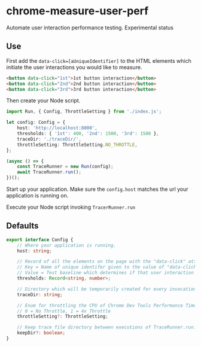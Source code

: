 # chrome-measure-user-perf

Automate user interaction performance testing.
Experimental status

## Use

First add the `data-click=[aUniqueIdentifier]` to the HTML elements which initiate the user interactions you would like to measure.

```html
<button data-click="1st">1st button interaction</button>
<button data-click="2nd">2nd button interaction</button>
<button data-click="3rd">3rd button interaction</button>
```

Then create your Node script.

```typescript
import Run, { Config, ThrottleSetting } from './index.js';

let config: Config = {
	host: 'http://localhost:8000',
	thresholds: { '1st': 400, '2nd': 1500, '3rd': 1500 },
	traceDir: './traceDir/',
	throttleSetting: ThrottleSetting.NO_THROTTLE,
};

(async () => {
	const TraceRunner = new Run(config);
	await TraceRunner.run();
})();
```

Start up your application. Make sure the `config.host` matches the url your application is running on.

Execute your Node script invoking `TracerRunner.run`

## Defaults

```typescript
export interface Config {
	// Where your application is running.
	host: string;

	// Record of all the elements on the page with the "data-click" attribute
	// Key = Name of unique identifer given to the value of "data-click" for each element
	// Value = Test baseline which determines if that user interaction passes or fails
	thresholds: Record<string, number>;

	// Directory which will be temporarily created for every invocation of TraceRunner.run
	traceDir: string;

	// Enum for throttling the CPU of Chrome Dev Tools Performance Timeline
	// 0 = No Throttle, 1 = 4x Throttle
	throttleSetting?: ThrottleSetting;

	// Keep trace file directory between executions of TraceRunner.run. Helpful for debugging.
	keepDir?: boolean;
}
```
